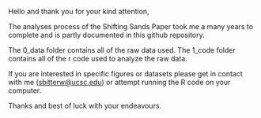 Hello and thank you for your kind attention,

The analyses process of the Shifting Sands Paper took me a many years to complete and is partly documented in this github repository. 

The 0_data folder contains all of the raw data used.
The 1_code folder contains all of the r code used to analyze the raw data.

If you are interested in specific figures or datasets please get in contact with me (sbitterw@ucsc.edu) or attempt running the R code on your computer.

Thanks and best of luck with your endeavours.
